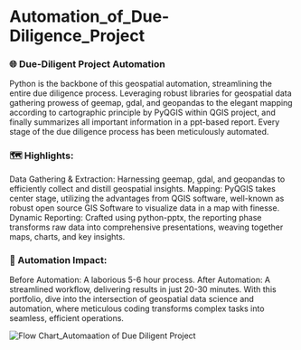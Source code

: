 # Automation_of_Due-Diligence_Project

### 🌐 Due-Diligent Project Automation
Python is the backbone of this geospatial automation, streamlining the entire due diligence process. Leveraging robust libraries for geospatial data gathering prowess of geemap, gdal, and geopandas to the elegant mapping according to cartographic principle by PyQGIS within QGIS project, and finally summarizes all important information in a ppt-based report. Every stage of the due diligence process has been meticulously automated.

### 🗺️ Highlights:
Data Gathering & Extraction: Harnessing geemap, gdal, and geopandas to efficiently collect and distill geospatial insights.
Mapping: PyQGIS takes center stage, utilizing the advantages from QGIS software, well-known as robust open source GIS Software to visualize data in a map with finesse.
Dynamic Reporting: Crafted using python-pptx, the reporting phase transforms raw data into comprehensive presentations, weaving together maps, charts, and key insights.

### 🚀 Automation Impact:
Before Automation: A laborious 5-6 hour process.
After Automation: A streamlined workflow, delivering results in just 20-30 minutes.
With this portfolio, dive into the intersection of geospatial data science and automation, where meticulous coding transforms complex tasks into seamless, efficient operations.


![Flow Chart_Automaation of Due Diligent Project](https://github.com/Damar-Code/Automation_of_Due-Diligence_Project/assets/60123331/747d4fb8-b804-465a-82a9-03882eb2d314)
